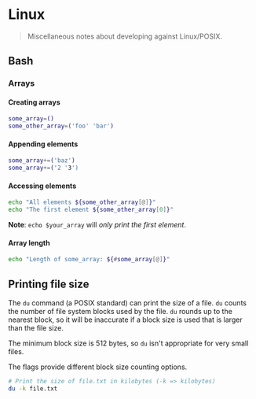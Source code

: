 # Linux

> Miscellaneous notes about developing against Linux/POSIX.

## Bash

### Arrays
#### Creating arrays
```bash
some_array=()
some_other_array=('foo' 'bar')
```

#### Appending elements
```bash
some_array+=('baz')
some_array+=('2 '3')
```

#### Accessing elements
```bash
echo "All elements ${some_other_array[@]}"
echo "The first element ${some_other_array[0]}"
```

**Note**: `echo $your_array` will _only print the first element_.

#### Array length
```bash
echo "Length of some_array: ${#some_array[@]}"
```

## Printing file size

The `du` command (a POSIX standard) can print the size of a file.
`du` counts the number of file system blocks used by the file.
`du` rounds up to the nearest block, so it will be inaccurate if
a block size is used that is larger than the file size.

The minimum block size is 512 bytes, so `du` isn't appropriate
for very small files.

The flags provide different block size counting options.

```bash
# Print the size of file.txt in kilobytes (-k => kilobytes)
du -k file.txt
```
